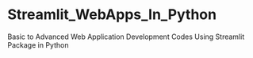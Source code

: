# Streamlit_WebApps_In_Python
 Basic to Advanced Web Application Development Codes Using Streamlit Package in Python
